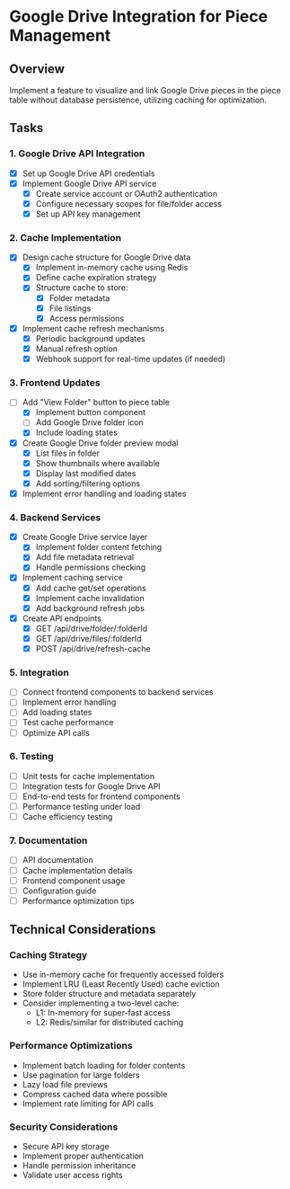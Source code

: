 # Google Drive Integration for Piece Management

## Overview

Implement a feature to visualize and link Google Drive pieces in the piece table without database persistence, utilizing caching for optimization.

## Tasks

### 1. Google Drive API Integration

- [x] Set up Google Drive API credentials
- [x] Implement Google Drive API service
  - [x] Create service account or OAuth2 authentication
  - [x] Configure necessary scopes for file/folder access
  - [x] Set up API key management

### 2. Cache Implementation

- [x] Design cache structure for Google Drive data
  - [x] Implement in-memory cache using Redis
  - [x] Define cache expiration strategy
  - [x] Structure cache to store:
    - [x] Folder metadata
    - [x] File listings
    - [x] Access permissions
- [x] Implement cache refresh mechanisms
  - [x] Periodic background updates
  - [x] Manual refresh option
  - [x] Webhook support for real-time updates (if needed)

### 3. Frontend Updates

- [ ] Add "View Folder" button to piece table
  - [x] Implement button component
  - [ ] Add Google Drive folder icon
  - [x] Include loading states
- [x] Create Google Drive folder preview modal
  - [x] List files in folder
  - [x] Show thumbnails where available
  - [x] Display last modified dates
  - [x] Add sorting/filtering options
- [x] Implement error handling and loading states

### 4. Backend Services

- [x] Create Google Drive service layer
  - [x] Implement folder content fetching
  - [x] Add file metadata retrieval
  - [x] Handle permissions checking
- [x] Implement caching service
  - [x] Add cache get/set operations
  - [x] Implement cache invalidation
  - [x] Add background refresh jobs
- [x] Create API endpoints
  - [x] GET /api/drive/folder/:folderId
  - [x] GET /api/drive/files/:folderId
  - [x] POST /api/drive/refresh-cache

### 5. Integration

- [ ] Connect frontend components to backend services
- [ ] Implement error handling
- [ ] Add loading states
- [ ] Test cache performance
- [ ] Optimize API calls

### 6. Testing

- [ ] Unit tests for cache implementation
- [ ] Integration tests for Google Drive API
- [ ] End-to-end tests for frontend components
- [ ] Performance testing under load
- [ ] Cache efficiency testing

### 7. Documentation

- [ ] API documentation
- [ ] Cache implementation details
- [ ] Frontend component usage
- [ ] Configuration guide
- [ ] Performance optimization tips

## Technical Considerations

### Caching Strategy

- Use in-memory cache for frequently accessed folders
- Implement LRU (Least Recently Used) cache eviction
- Store folder structure and metadata separately
- Consider implementing a two-level cache:
  - L1: In-memory for super-fast access
  - L2: Redis/similar for distributed caching

### Performance Optimizations

- Implement batch loading for folder contents
- Use pagination for large folders
- Lazy load file previews
- Compress cached data where possible
- Implement rate limiting for API calls

### Security Considerations

- Secure API key storage
- Implement proper authentication
- Handle permission inheritance
- Validate user access rights
